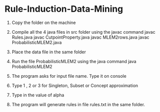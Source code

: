 # Rule-Induction-Data-Mining
1) Copy the folder on the machine
2) Compile all the 4 java files in src folder using the javac command
	javac Rules.java
	javac CutpointProperty.java
	javac MLEM2rows.java
	javac ProbabilisticMLEM2.java
3) Place the data file in the same folder
4) Run the file ProbabilisticMLEM2 using the  java command
	java ProbabilisticMLEM2
	
5) The program asks for input file name. Type it on console
6) Type 1 , 2 or 3 for Singleton, Subset or Concept approximation
7) Type in the value of alpha
8) The program will generate rules in file rules.txt in the same folder.
